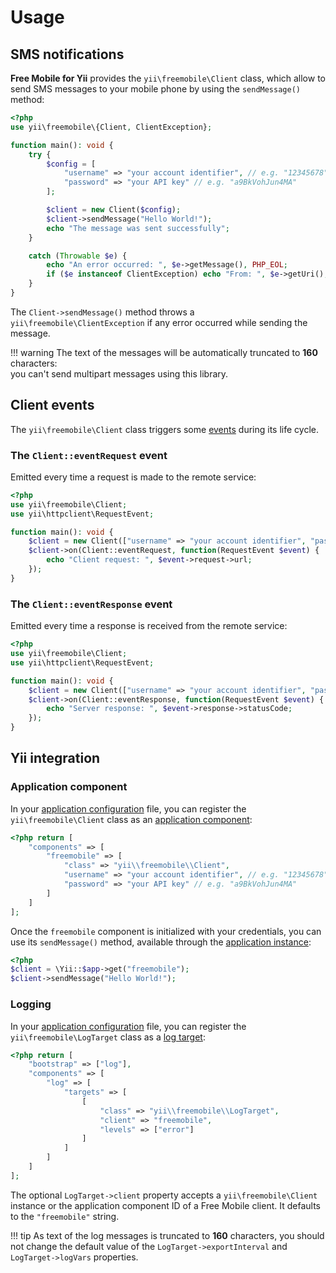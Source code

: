 # Usage

## SMS notifications
**Free Mobile for Yii** provides the `yii\freemobile\Client` class, which allow to send SMS messages to your mobile phone by using the `sendMessage()` method:

``` php
<?php
use yii\freemobile\{Client, ClientException};

function main(): void {
	try {
		$config = [
			"username" => "your account identifier", // e.g. "12345678"
			"password" => "your API key" // e.g. "a9BkVohJun4MA"
		];

		$client = new Client($config);
		$client->sendMessage("Hello World!");
		echo "The message was sent successfully";
	}

	catch (Throwable $e) {
		echo "An error occurred: ", $e->getMessage(), PHP_EOL;
		if ($e instanceof ClientException) echo "From: ", $e->getUri(), PHP_EOL;
	}
}
```

The `Client->sendMessage()` method throws a  `yii\freemobile\ClientException` if any error occurred while sending the message.

!!! warning
	The text of the messages will be automatically truncated to **160** characters:  
	you can't send multipart messages using this library.

## Client events
The `yii\freemobile\Client` class triggers some [events](https://www.yiiframework.com/doc/guide/2.0/en/concept-events) during its life cycle.

### The `Client::eventRequest` event
Emitted every time a request is made to the remote service:

``` php
<?php
use yii\freemobile\Client;
use yii\httpclient\RequestEvent;

function main(): void {
	$client = new Client(["username" => "your account identifier", "password" => "your API key"]);
	$client->on(Client::eventRequest, function(RequestEvent $event) {
		echo "Client request: ", $event->request->url;
	});
}
```

### The `Client::eventResponse` event
Emitted every time a response is received from the remote service:

``` php
<?php
use yii\freemobile\Client;
use yii\httpclient\RequestEvent;

function main(): void {
	$client = new Client(["username" => "your account identifier", "password" => "your API key"]);
	$client->on(Client::eventResponse, function(RequestEvent $event) {
		echo "Server response: ", $event->response->statusCode;
	});
}
```

## Yii integration

### Application component
In your [application configuration](https://www.yiiframework.com/doc/guide/2.0/en/concept-configurations#application-configurations) file, you can register the `yii\freemobile\Client` class as an [application component](https://www.yiiframework.com/doc/guide/2.0/en/structure-application-components):

``` php
<?php return [
	"components" => [
		"freemobile" => [
			"class" => "yii\\freemobile\\Client",
			"username" => "your account identifier", // e.g. "12345678"
			"password" => "your API key" // e.g. "a9BkVohJun4MA"
		]
	]
];
```

Once the `freemobile` component is initialized with your credentials, you can use its `sendMessage()` method, available through the [application instance](https://www.yiiframework.com/doc/guide/2.0/en/structure-applications):

``` php
<?php
$client = \Yii::$app->get("freemobile");
$client->sendMessage("Hello World!");
```

### Logging
In your [application configuration](https://www.yiiframework.com/doc/guide/2.0/en/concept-configurations#application-configurations) file, you can register the `yii\freemobile\LogTarget` class as a [log target](https://www.yiiframework.com/doc/guide/2.0/en/runtime-logging#log-targets):

``` php
<?php return [
	"bootstrap" => ["log"],
	"components" => [
		"log" => [
			"targets" => [
				[
					"class" => "yii\\freemobile\\LogTarget",
					"client" => "freemobile",
					"levels" => ["error"]
				]
			]
		]
	]
];
```

The optional `LogTarget->client` property accepts a `yii\freemobile\Client` instance or the application component ID of a Free Mobile client. It defaults to the `"freemobile"` string.

!!! tip
	As text of the log messages is truncated to **160** characters,
	you should not change the default value of the `LogTarget->exportInterval`
	and `LogTarget->logVars` properties.
